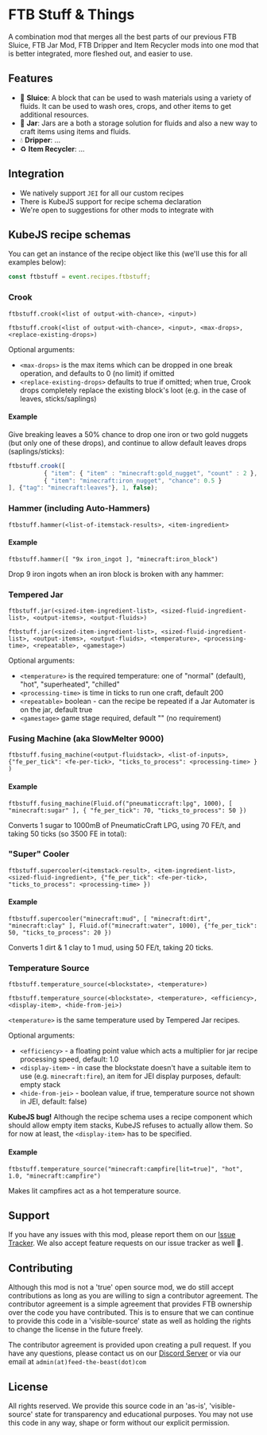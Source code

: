 # FTB Stuff & Things

A combination mod that merges all the best parts of our previous FTB Sluice, FTB Jar Mod, FTB Dripper and Item Recycler mods into one mod that is better integrated, more fleshed out, and easier to use.

## Features

- 🫧 **Sluice**: A block that can be used to wash materials using a variety of fluids. It can be used to wash ores, crops, and other items to get additional resources.
- 🫙 **Jar**: Jars are a both a storage solution for fluids and also a new way to craft items using items and fluids.
- 💧 **Dripper**: ...
- ♻️ **Item Recycler**: ...

## Integration

- We natively support `JEI` for all our custom recipes
- There is KubeJS support for recipe schema declaration
- We're open to suggestions for other mods to integrate with

## KubeJS recipe schemas

You can get an instance of the recipe object like this (we'll use this for all examples below):

```javascript
const ftbstuff = event.recipes.ftbstuff;
```

### Crook
`ftbstuff.crook(<list of output-with-chance>, <input>)`

`ftbstuff.crook(<list of output-with-chance>, <input>, <max-drops>, <replace-existing-drops>)`

Optional arguments:
* `<max-drops>` is the max items which can be dropped in one break operation, and defaults to 0 (no limit) if omitted
* `<replace-existing-drops>` defaults to true if omitted; when true, Crook drops completely replace the existing block's loot (e.g. in the case of leaves, sticks/saplings)

#### Example

Give breaking leaves a 50% chance to drop one iron or two gold nuggets (but only one of these drops), and continue to allow default leaves drops (saplings/sticks):

```javascript
ftbstuff.crook([
          { "item": { "item" : "minecraft:gold_nugget", "count" : 2 }, "chance": 0.5 },
          { "item": "minecraft:iron_nugget", "chance": 0.5 }
], {"tag": "minecraft:leaves"}, 1, false);
```

### Hammer (including Auto-Hammers)

`ftbstuff.hammer(<list-of-itemstack-results>, <item-ingredient>`

#### Example

`ftbstuff.hammer([ "9x iron_ingot ], "minecraft:iron_block")`

Drop 9 iron ingots when an iron block is broken with any hammer:

### Tempered Jar

`ftbstuff.jar(<sized-item-ingredient-list>, <sized-fluid-ingredient-list>, <output-items>, <output-fluids>)`

`ftbstuff.jar(<sized-item-ingredient-list>, <sized-fluid-ingredient-list>, <output-items>, <output-fluids>, <temperature>, <processing-time>, <repeatable>, <gamestage>)`

Optional arguments:
* `<temperature>` is the required temperature: one of "normal" (default), "hot", "superheated", "chilled"
* `<processing-time>` is time in ticks to run one craft, default 200
* `<repeatable>` boolean - can the recipe be repeated if a Jar Automater is on the jar, default true
* `<gamestage>` game stage required, default "" (no requirement)

### Fusing Machine (aka SlowMelter 9000)

`ftbstuff.fusing_machine(<output-fluidstack>, <list-of-inputs>, {"fe_per_tick": <fe-per-tick>, "ticks_to_process": <processing-time> } )`

#### Example

`ftbstuff.fusing_machine(Fluid.of("pneumaticcraft:lpg", 1000), [ "minecraft:sugar" ], { "fe_per_tick": 70, "ticks_to_process": 50 })`

Converts 1 sugar to 1000mB of PneumaticCraft LPG, using 70 FE/t, and taking 50 ticks (so 3500 FE in total):

### "Super" Cooler

`ftbstuff.supercooler(<itemstack-result>, <item-ingredient-list>, <sized-fluid-ingredient>, {"fe_per_tick": <fe-per-tick>, "ticks_to_process": <processing-time> })`

#### Example

`ftbstuff.supercooler("minecraft:mud", [ "minecraft:dirt", "minecraft:clay" ], Fluid.of("minecraft:water", 1000), {"fe_per_tick": 50, "ticks_to_process": 20 })`

Converts 1 dirt & 1 clay to 1 mud, using 50 FE/t, taking 20 ticks.

### Temperature Source

`ftbstuff.temperature_source(<blockstate>, <temperature>)`

`ftbstuff.temperature_source(<blockstate>, <temperature>, <efficiency>, <display-item>, <hide-from-jei>)`

`<temperature>` is the same temperature used by Tempered Jar recipes.

Optional arguments:
* `<efficiency>` - a floating point value which acts a multiplier for jar recipe processing speed, default: 1.0
* `<display-item>` - in case the blockstate doesn't have a suitable item to use (e.g. `minecraft:fire`), an item for JEI display purposes, default: empty stack
* `<hide-from-jei>` - boolean value, if true, temperature source not shown in JEI, default: false)

**KubeJS bug!** Although the recipe schema uses a recipe component which should allow empty item stacks, KubeJS refuses to actually allow them. So for now at least, the `<display-item>` has to be specified.

#### Example

`ftbstuff.temperature_source("minecraft:campfire[lit=true]", "hot", 1.0, "minecraft:campfire")`

Makes lit campfires act as a hot temperature source.

## Support

If you have any issues with this mod, please report them on our [Issue Tracker](https://go.ftb.team/support-mod-issues). We also accept feature requests on our issue tracker as well 🎉.

## Contributing

Although this mod is not a 'true' open source mod, we do still accept contributions as long as you are willing to sign a contributor agreement. The contributor agreement is a simple agreement that provides FTB ownership over the code you have contributed. This is to ensure that we can continue to provide this code in a 'visible-source' state as well as holding the rights to change the license in the future freely.

The contributor agreement is provided upon creating a pull request. If you have any questions, please contact us on our [Discord Server](https://go.ftb.team/discord) or via our email at `admin(at)feed-the-beast(dot)com`

## License

All rights reserved. We provide this source code in an 'as-is', 'visible-source' state for transparency and educational purposes. You may not use this code in any way, shape or form without our explicit permission.
